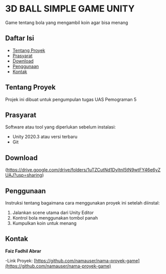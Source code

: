 # 3D BALL SIMPLE GAME UNITY

Game tentang bola yang mengambil koin agar bisa menang

## Daftar Isi

- [Tentang Proyek](#tentang-proyek)
- [Prasyarat](#prasyarat)
- [Download](#Download)
- [Penggunaan](#penggunaan)
- [Kontak](#kontak)

## Tentang Proyek

Projek ini dibuat untuk pengumpulan tugas UAS Pemograman 5 
## Prasyarat

Software atau tool yang diperlukan sebelum instalasi:

- Unity 2020.3 atau versi terbaru
- Git

## Download

(https://drive.google.com/drive/folders/1uTZCutNd1DyltnI5tN9wtFY46e6yZUAJ?usp=sharing)

## Penggunaan

Instruksi tentang bagaimana cara menggunakan proyek ini setelah diinstal:

1. Jalankan scene utama dari Unity Editor
2. Kontrol bola menggunakan tombol panah 
3. Kumpulkan koin untuk menang

## Kontak

**Faiz Fadhil Abrar**

-Link Proyek: [https://github.com/namauser/nama-proyek-game](https://github.com/namauser/nama-proyek-game)
